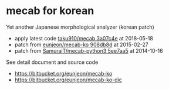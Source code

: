 # mecab for korean
Yet another Japanese morphological analyzer (korean patch)

- apply latest code [taku910/mecab 3a07c4e](https://github.com/taku910/mecab/commits) at 2018-05-18
- patch from [eunjeon/mecab-ko 908db8d](https://bitbucket.org/eunjeon/mecab-ko/commits) at 2015-02-27
- patch from [SamuraiT/mecab-python3 5ee7aa5](https://github.com/SamuraiT/mecab-python3/commits) at 2014-10-16

See detail document and source code
- https://bitbucket.org/eunjeon/mecab-ko
- https://bitbucket.org/eunjeon/mecab-ko-dic
